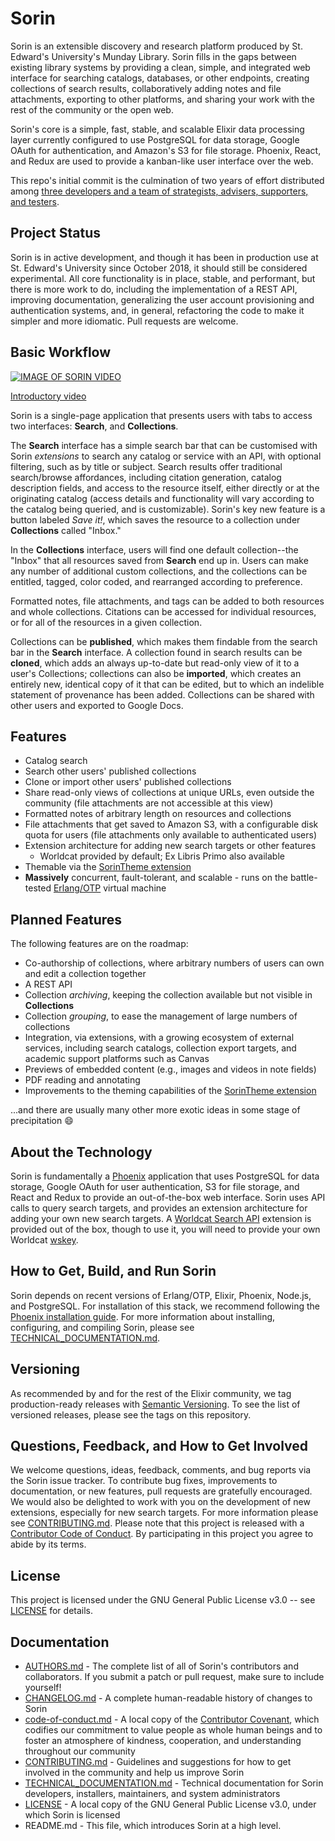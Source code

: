 # Sorin

Sorin is an extensible discovery and research platform produced by St. Edward's University's Munday Library. Sorin fills in the gaps between existing library systems by providing a clean, simple, and integrated web interface for searching catalogs, databases, or other endpoints, creating collections of search results, collaboratively adding notes and file attachments, exporting to other platforms, and sharing your work with the rest of the community or the open web.

Sorin's core is a simple, fast, stable, and scalable Elixir data processing layer currently configured to use PostgreSQL for data storage, Google OAuth for authentication, and Amazon's S3 for file storage. Phoenix, React, and Redux are used to provide a kanban-like user interface over the web.

This repo's initial commit is the culmination of two years of effort distributed among [three developers and a team of strategists, advisers, supporters, and testers](AUTHORS.md).

## Project Status

Sorin is in active development, and though it has been in production use at St. Edward's University since October 2018, it should still be considered experimental. All core functionality is in place, stable, and performant, but there is more work to do, including the implementation of a REST API, improving documentation, generalizing the user account provisioning and authentication systems, and, in general, refactoring the code to make it simpler and more idiomatic. Pull requests are welcome.

## Basic Workflow

[![IMAGE OF SORIN VIDEO](https://img.youtube.com/vi/aVIIiqC5JXU/maxresdefault.jpg)](https://youtu.be/aVIIiqC5JXU)

[Introductory video](https://youtu.be/aVIIiqC5JXU)

Sorin is a single-page application that presents users with tabs to access two interfaces: **Search**, and **Collections**.

The **Search** interface has a simple search bar that can be customised with Sorin *extensions* to search any catalog or service with an API, with optional filtering, such as by title or subject. Search results offer traditional search/browse affordances, including citation generation, catalog description fields, and access to the resource itself, either directly or at the originating catalog (access details and functionality will vary according to the catalog being queried, and is customizable). Sorin's key new feature is a button labeled *Save it!*, which saves the resource to a collection under **Collections** called "Inbox."

In the **Collections** interface, users will find one default collection--the "Inbox" that all resources saved from **Search** end up in. Users can make any number of additional custom collections, and the collections can be entitled, tagged, color coded, and rearranged according to preference.

Formatted notes, file attachments, and tags can be added to both resources and whole collections. Citations can be accessed for individual resources, or for all of the resources in a given collection. 

Collections can be **published**, which makes them findable from the search bar in the **Search** interface. A collection found in search results can be **cloned**, which adds an always up-to-date but read-only view of it to a user's Collections; collections can also be **imported**, which creates an entirely new, identical copy of it that can be edited, but to which an indelible statement of provenance has been added. Collections can be shared with other users and exported to Google Docs.

## Features

* Catalog search
* Search other users' published collections
* Clone or import other users' published collections
* Share read-only views of collections at unique URLs, even outside the community (file attachments are not accessible at this view)
* Formatted notes of arbitrary length on resources and collections
* File attachments that get saved to Amazon S3, with a configurable disk quota for users (file attachments only available to authenticated users)
* Extension architecture for adding new search targets or other features
  * Worldcat provided by default; Ex Libris Primo also available
* Themable via the [SorinTheme extension](https://github.com/seulibrary/Sorin-Theme)
* **Massively** concurrent, fault-tolerant, and scalable - runs on the battle-tested [Erlang/OTP](https://en.wikipedia.org/wiki/Erlang_(programming_language)) virtual machine

## Planned Features

The following features are on the roadmap:

* Co-authorship of collections, where arbitrary numbers of users can own and edit a collection together
* A REST API
* Collection *archiving*, keeping the collection available but not visible in **Collections**
* Collection *grouping*, to ease the management of large numbers of collections
* Integration, via extensions, with a growing ecosystem of external services, including search catalogs, collection export targets, and academic support platforms such as Canvas
* Previews of embedded content (e.g., images and videos in note fields)
* PDF reading and annotating
* Improvements to the theming capabilities of the [SorinTheme extension](https://github.com/seulibrary/Sorin-Theme)

...and there are usually many other more exotic ideas in some stage of precipitation :smile:

## About the Technology

Sorin is fundamentally a [Phoenix](https://phoenixframework.org/) application that uses PostgreSQL for data storage, Google OAuth for user authentication, S3 for file storage, and React and Redux to provide an out-of-the-box web interface. Sorin uses API calls to query search targets, and provides an extension architecture for adding your own new search targets. A [Worldcat Search API](https://www.oclc.org/developer/develop/web-services/worldcat-search-api.en.html) extension is provided out of the box, though to use it, you will need to provide your own Worldcat [wskey](https://www.oclc.org/developer/develop/authentication/how-to-request-a-wskey.en.html).

## How to Get, Build, and Run Sorin

Sorin depends on recent versions of Erlang/OTP, Elixir, Phoenix, Node.js, and PostgreSQL. For installation of this stack, we recommend following the [Phoenix installation guide](https://hexdocs.pm/phoenix/installation.html). For more information about installing, configuring, and compiling Sorin, please see [TECHNICAL_DOCUMENTATION.md](TECHNICAL_DOCUMENTATION.md).

## Versioning

As recommended by and for the rest of the Elixir community, we tag production-ready releases with [Semantic Versioning](http://semver.org/). To see the list of versioned releases, please see the tags on this repository.

## Questions, Feedback, and How to Get Involved

We welcome questions, ideas, feedback, comments, and bug reports via the Sorin issue tracker. To contribute bug fixes, improvements to documentation, or new features, pull requests are gratefully encouraged. We would also be delighted to work with you on the development of new extensions, especially for new search targets. For more information please see [CONTRIBUTING.md](CONTRIBUTING.md). Please note that this project is released with a [Contributor Code of Conduct](code-of-conduct.md). By participating in this project you agree to abide by its terms.

## License

This project is licensed under the GNU General Public License v3.0 -- see [LICENSE](LICENSE) for details.

## Documentation

* [AUTHORS.md](AUTHORS.md) - The complete list of all of Sorin's contributors and collaborators. If you submit a patch or pull request, make sure to include yourself!
* [CHANGELOG.md](CHANGELOG.md) - A complete human-readable history of changes to Sorin
* [code-of-conduct.md](code-of-conduct.md) - A local copy of the [Contributor Covenant](https://www.contributor-covenant.org/), which codifies our commitment to value people as whole human beings and to foster an atmosphere of kindness, cooperation, and understanding throughout our community
* [CONTRIBUTING.md](CONTRIBUTING.md) - Guidelines and suggestions for how to get involved in the community and help us improve Sorin
* [TECHNICAL_DOCUMENTATION.md](TECHNICAL_DOCUMENTATION.md) - Technical documentation for Sorin developers, installers, maintainers, and system administrators
* [LICENSE](LICENSE) - A local copy of the GNU General Public License v3.0, under which Sorin is licensed
* README.md - This file, which introduces Sorin at a high level.
